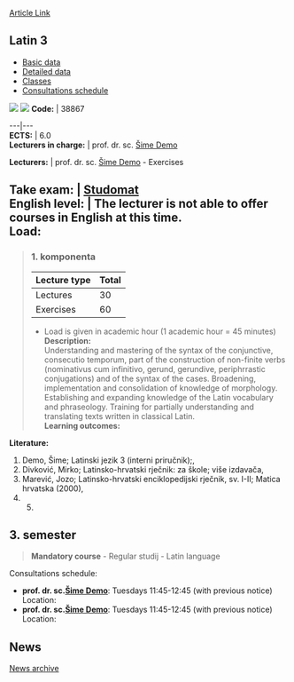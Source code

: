 [Article Link](https://www.fhs.hr/en/course/lat3)

## Latin 3
  * [Basic data](https://www.fhs.hr/en/course/lat3#v1id-523793_667027_1_0 "Basic data")
  * [Detailed data](https://www.fhs.hr/en/course/lat3#v1id-523793_667027_1_1 "Detailed data")
  * [Classes](https://www.fhs.hr/en/course/lat3#v1id-523793_667027_1_2 "Classes")
  * [Consultations schedule](https://www.fhs.hr/en/course/lat3#v1id-523793_667027_1_3 "Consultations schedule")


[![](https://www.fhs.hr/img/flags/gif/hr.gif)](https://www.fhs.hr/predmet/latjez3) [![](https://www.fhs.hr/img/flags/gif/gb.gif)](https://www.fhs.hr/en/course/lat3)
**Code:** |  38867  
  
---|---  
**ECTS:** |  6.0   
**Lecturers in charge:** |  prof. dr. sc. [Šime Demo](https://www.fhs.hr/staff/sime.demo)   
  
**Lecturers:** |  prof. dr. sc. [Šime Demo](https://www.fhs.hr/djelatnik/sime.demo) - Exercises  
  
**Take exam:** |  [Studomat](http://www.isvu.hr/studomat)  
**English level:** |  The lecturer is not able to offer courses in English at this time.   
**Load:**  
---  
> ### 1. komponenta
> | Lecture type | Total  
> ---|---  
> Lectures | 30  
> Exercises | 60  
> * Load is given in academic hour (1 academic hour = 45 minutes)   
**Description:**  
> Understanding and mastering of the syntax of the conjunctive, consecutio temporum, part of the construction of non-finite verbs (nominativus cum infinitivo, gerund, gerundive, periphrrastic conjugations) and of the syntax of the cases. Broadening, implementation and consolidation of knowledge of morphology. Establishing and expanding knowledge of the Latin vocabulary and phraseology. Training for partially understanding and translating texts written in classical Latin.  
**Learning outcomes:**  

  
**Literature:**  
  1. Demo, Šime; Latinski jezik 3 (interni priručnik);, 
  2. Divković, Mirko; Latinsko-hrvatski rječnik: za škole; više izdavača, 
  3. Marević, Jozo; Latinsko-hrvatski enciklopedijski rječnik, sv. I-II; Matica hrvatska (2000), 
  4.   5. 
  
**3. semester**  
---  
> **Mandatory course** - Regular studij - Latin language  
>   
Consultations schedule: 
  * **prof. dr. sc.[Šime Demo](https://www.fhs.hr/staff/sime.demo)**: 
Tuesdays 11:45-12:45 (with previous notice)
Location: 
  * **prof. dr. sc.[Šime Demo](https://www.fhs.hr/djelatnik/sime.demo)**: 
Tuesdays 11:45-12:45 (with previous notice)
Location: 


## News
[News archive](https://www.fhs.hr/en/course/lat3?@=20q0d#news_84797 "News archive")
